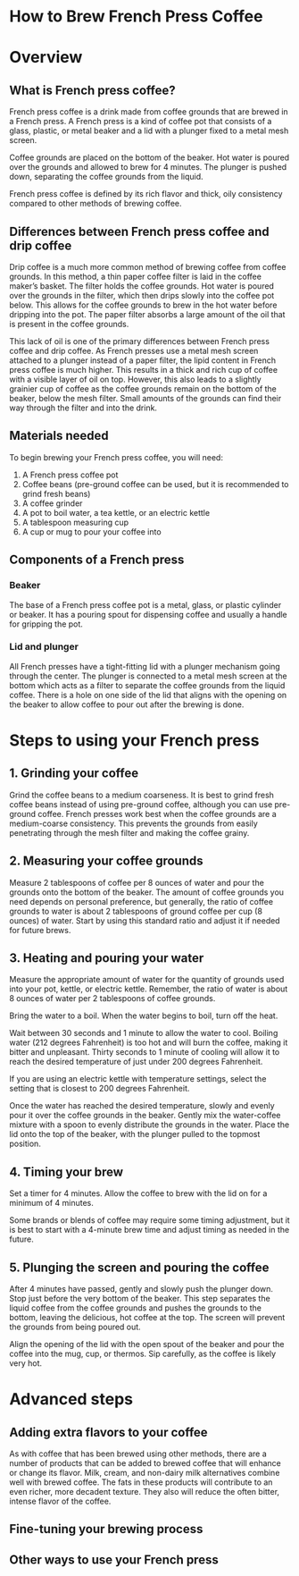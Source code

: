 # How to Brew French Press Coffee

# Overview

## What is French press coffee?

French press coffee is a drink made from coffee grounds that are brewed in a French press. A French press is a kind of coffee pot that consists of a glass, plastic, or metal beaker and a lid with a plunger fixed to a metal mesh screen.

Coffee grounds are placed on the bottom of the beaker. Hot water is poured over the grounds and allowed to brew for 4 minutes. The plunger is pushed down, separating the coffee grounds from the liquid.

French press coffee is defined by its rich flavor and thick, oily consistency compared to other methods of brewing coffee.

## Differences between French press coffee and drip coffee

Drip coffee is a much more common method of brewing coffee from coffee grounds. In this method, a thin paper coffee filter is laid in the coffee maker’s basket. The filter holds the coffee grounds. Hot water is poured over the grounds in the filter, which then drips slowly into the coffee pot below. This allows for the coffee grounds to brew in the hot water before dripping into the pot. The paper filter absorbs a large amount of the oil that is present in the coffee grounds.

This lack of oil is one of the primary differences between French press coffee and drip coffee. As French presses use a metal mesh screen attached to a plunger instead of a paper filter, the lipid content in French press coffee is much higher. This results in a thick and rich cup of coffee with a visible layer of oil on top.
However, this also leads to a slightly grainier cup of coffee as the coffee grounds remain on the bottom of the beaker, below the mesh filter. Small amounts of the grounds can find their way through the filter and into the drink.

## Materials needed

To begin brewing your French press coffee, you will need:

1. A French press coffee pot
2. Coffee beans (pre-ground coffee can be used, but it is recommended to grind fresh beans)
3. A coffee grinder
4. A pot to boil water, a tea kettle, or an electric kettle
5. A tablespoon measuring cup
6. A cup or mug to pour your coffee into

## Components of a French press
### Beaker

The base of a French press coffee pot is a metal, glass, or plastic cylinder or beaker. It has a pouring spout for dispensing coffee and usually a handle for gripping the pot.

### Lid and plunger

All French presses have a tight-fitting lid with a plunger mechanism going through the center. The plunger is connected to a metal mesh screen at the bottom which acts as a filter to separate the coffee grounds from the liquid coffee. There is a hole on one side of the lid that aligns with the opening on the beaker to allow coffee to pour out after the brewing is done.

# Steps to using your French press


## 1. Grinding your coffee

Grind the coffee beans to a medium coarseness. It is best to grind fresh coffee beans instead of using pre-ground coffee, although you can use pre-ground coffee. French presses work best when the coffee grounds are a medium-coarse consistency. This prevents the grounds from easily penetrating through the mesh filter and making the coffee grainy.

## 2. Measuring your coffee grounds

Measure 2 tablespoons of coffee per 8 ounces of water and pour the grounds onto the bottom of the beaker.
The amount of coffee grounds you need depends on personal preference, but generally, the ratio of coffee grounds to water is about 2 tablespoons of ground coffee per cup (8 ounces) of water. Start by using this standard ratio and adjust it if needed for future brews.

## 3. Heating and pouring your water

Measure the appropriate amount of water for the quantity of grounds used into your pot, kettle, or electric kettle. Remember, the ratio of water is about 8 ounces of water per 2 tablespoons of coffee grounds.

Bring the water to a boil. When the water begins to boil, turn off the heat.

Wait between 30 seconds and 1 minute to allow the water to cool. Boiling water (212 degrees Fahrenheit) is too hot and will burn the coffee, making it bitter and unpleasant. Thirty seconds to 1 minute of cooling will allow it to reach the desired temperature of just under 200 degrees Fahrenheit.

If you are using an electric kettle with temperature settings, select the setting that is closest to 200 degrees Fahrenheit.

Once the water has reached the desired temperature, slowly and evenly pour it over the coffee grounds in the beaker. Gently mix the water-coffee mixture with a spoon to evenly distribute the grounds in the water. Place the lid onto the top of the beaker, with the plunger pulled to the topmost position.

## 4. Timing your brew

Set a timer for 4 minutes. Allow the coffee to brew with the lid on for a minimum of 4 minutes.

Some brands or blends of coffee may require some timing adjustment, but it is best to start with a 4-minute brew time and adjust timing as needed in the future.

## 5. Plunging the screen and pouring the coffee

After 4 minutes have passed, gently and slowly push the plunger down. Stop just before the very bottom of the beaker. This step separates the liquid coffee from the coffee grounds and pushes the grounds to the bottom, leaving the delicious, hot coffee at the top. The screen will prevent the grounds from being poured out.

Align the opening of the lid with the open spout of the beaker and pour the coffee into the mug, cup, or thermos. Sip carefully, as the coffee is likely very hot.

# Advanced steps

## Adding extra flavors to your coffee

As with coffee that has been brewed using other methods, there are a number of products that can be added to brewed coffee that will enhance or change its flavor.
Milk, cream, and non-dairy milk alternatives combine well with brewed coffee. The fats in these products will contribute to an even richer, more decadent texture. They also will reduce the often bitter, intense flavor of the coffee.

## Fine-tuning your brewing process
## Other ways to use your French press
